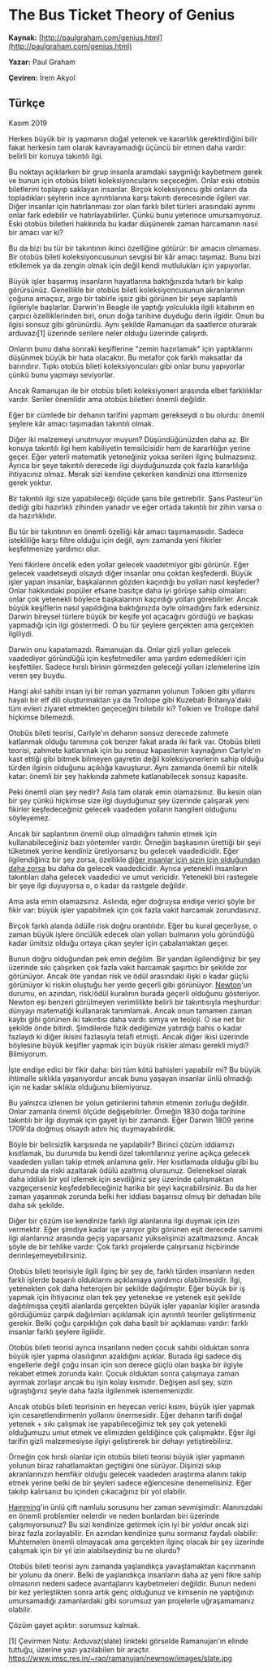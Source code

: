 # The Bus Ticket Theory of Genius 

**Kaynak:** [http://paulgraham.com/genius.html](http://paulgraham.com/genius.html)

**Yazar:** Paul Graham

**Çeviren:** İrem Akyol

## Türkçe

Kasım 2019

Herkes büyük bir iş yapmanın doğal yetenek ve kararlılık gerektirdiğini bilir fakat herkesin tam olarak kavrayamadığı üçüncü bir etmen daha vardır: belirli bir konuya takıntılı ilgi.

Bu noktayı açıklarken bir grup insanla aramdaki saygınlığı kaybetmem gerek ve bunun için otobüs bileti koleksiyoncularını seçeceğim. Onlar eski otobüs biletlerini toplayıp saklayan insanlar. Birçok koleksiyoncu gibi onların da topladıkları şeylerin ince ayrıntılarına karşı takıntı derecesinde ilgileri var. Diğer insanlar için hatırlanması zor olan farklı bilet türleri arasındaki ayrımı onlar fark edebilir ve hatırlayabilirler. Çünkü bunu yeterince umursamıyoruz. Eski otobüs biletleri hakkında bu kadar düşünerek zaman harcamanın nasıl bir amacı var ki?

Bu da bizi bu tür bir takıntının ikinci özelliğine götürür: bir amacın olmaması. Bir otobüs bileti koleksiyoncusunun sevgisi bir kâr amacı taşımaz. Bunu bizi etkilemek ya da zengin olmak için değil kendi mutlulukları için yapıyorlar.

Büyük işler başarmış insanların hayatlarına baktığınızda tutarlı bir kalıp görürsünüz. Genellikle bir otobüs bileti koleksiyoncusunun akranlarının çoğuna amaçsız, argo bir tabirle işsiz gibi görünen bir şeye saplantılı ilgileriyle başlarlar. Darwin'in Beagle ile yaptığı yolculukla ilgili kitabının en çarpıcı özelliklerinden biri, onun doğa tarihine duyduğu derin ilgidir. Onun bu ilgisi sonsuz gibi görünürdü. Aynı şekilde Ramanujan da saatlerce oturarak arduvazı[1] üzerinde serilere neler olduğu üzerinde çalışırdı.  

Onların bunu daha sonraki keşiflerine "zemin hazırlamak" için yaptıklarını düşünmek büyük bir hata olacaktır. Bu metafor çok farklı maksatlar da barındırır. Tıpkı otobüs bileti koleksiyoncuları gibi onlar bunu yapıyorlar çünkü bunu yapmayı seviyorlar.

Ancak Ramanujan ile bir otobüs bileti koleksiyoneri arasında elbet farklılıklar vardır. Seriler önemlidir ama otobüs biletleri önemli değildir.

Eğer bir cümlede bir dehanın tarifini yapmam gerekseydi o bu olurdu: önemli şeylere kâr amacı taşımadan takıntılı olmak.

Diğer iki malzemeyi unutmuyor muyum? Düşündüğünüzden daha az. Bir konuya takıntılı ilgi hem kabiliyetin temsilcisidir hem de kararlılığın yerine geçer. Eğer yeterli matematik yeteneğiniz yoksa serileri ilginç bulmazsınız. Ayrıca bir şeye takıntılı derecede ilgi duyduğunuzda çok fazla kararlılığa ihtiyacınız olmaz. Merak sizi kendine çekerken kendinizi ona ittirmenize gerek yoktur. 

Bir takıntılı ilgi size yapabileceği ölçüde şans bile getirebilir. Şans Pasteur'ün dediği gibi hazırlıklı zihinden yanadır ve eğer ortada takıntılı bir zihin varsa o da hazırlıklıdır.

Bu tür bir takıntının en önemli özelliği kâr amacı taşımamasıdır. Sadece istekliliğe karşı filtre olduğu için değil, aynı zamanda yeni fikirler keşfetmenize yardımcı olur.

Yeni fikirlere öncelik eden yollar gelecek vaadetmiyor gibi görünür. Eğer gelecek vaadetseydi olsaydı diğer insanlar onu çoktan keşfederdi. Büyük işler yapan insanlar, başkalarının gözden kaçırdığı bu yolları nasıl keşfeder? Onlar hakkındaki popüler efsane basitçe daha iyi görüşe sahip olmaları: onlar çok yetenekli böylece başkalarının kaçırdığı yolları görebilirler. Ancak büyük keşiflerin nasıl yapıldığına baktığınızda öyle olmadığını fark edersiniz. Darwin bireysel türlere büyük bir keşife yol açacağını gördüğü ve başkası yapmadığı için ilgi göstermedi. O bu tür şeylere gerçekten ama gerçekten ilgiliydi. 

Darwin onu kapatamazdı. Ramanujan da. Onlar gizli yolları gelecek vaadediyor göründüğü için keşfetmediler ama yardım edemedikleri için keşfettiler. Sadece hırslı birinin görmezden geleceği yolları izlemelerine izin veren şey buydu.

Hangi akıl sahibi insan iyi bir roman yazmanın yolunun Tolkien gibi yıllarını hayalı bir elf dili oluşturmaktan ya da Trollope gibi Kuzebatı Britanya'daki tüm evleri ziyaret etmekten geçeceğini bilebilir ki? Tolkien ve Trollope dahil hiçkimse bilemezdi.

Otobüs bileti teorisi, Carlyle'ın dehanın sonsuz derecede zahmete katlanmak olduğu tanımına çok benzer fakat arada iki fark var. Otobüs bileti teorisi, zahmete katlanmak için bu sonsuz kapasitenin kaynağının Carlyle'ın kast ettiği gibi bitmek bilmeyen gayretin değil koleksiyonerlerin sahip olduğu türden ilginin olduğunu açıklığa kavuşturur. Aynı zamanda önemli bir nitelik katar: önemli bir şey hakkında zahmete katlanabilecek sonsuz kapasite.

Peki önemli olan şey nedir? Asla tam olarak emin olamazsınız. Bu kesin olan bir şey çünkü hiçkimse size ilgi duyduğunuz şey üzerinde çalışarak yeni fikirler keşfedeceğiniz gelecek vaadeden yolların hangileri olduğunu söyleyemez. 

Ancak bir saplantının önemli olup olmadığını tahmin etmek için kullanabileceğiniz bazı yöntemler vardır. Örneğin başkasının ürettiği bir şeyi tüketmek yerine kendiniz üretiyorsanız bu gelecek vaadedicidir. Eğer ilgilendiğiniz bir şey zorsa, özellikle [diğer insanlar için sizin için olduğundan daha zorsa](http://paulgraham.com/work.html) bu daha da gelecek vaadedicidir. Ayrıca yetenekli insanların takıntıları daha gelecek vaadedici ve umut vericidir. Yetenekli biri rastegele bir şeye ilgi duyuyorsa o, o kadar da rastgele değildir.

Ama asla emin olamazsınız. Aslında, eğer doğruysa endişe verici şöyle bir fikir var: büyük işler yapabilmek için çok fazla vakit harcamak zorundasınız.

Birçok farklı alanda ödülle risk doğru orantılıdır. Eğer bu kural geçerliyse, o zaman büyük işlere öncülük edecek olan yolları bulmanın yolu göründüğü kadar ümitsiz olduğu ortaya çıkan şeyler için çabalamaktan geçer. 

Bunun doğru olduğundan pek emin değilim. Bir yandan ilgilendiğiniz bir şey üzerinde sıkı çalışırken çok fazla vakit harcamak şaşırtıcı bir şekilde zor görünüyor. Ancak öte yandan risk ve ödül arasındaki ilişki o kadar güçlü görünüyor ki riskin oluştuğu her yerde geçerli gibi görünüyor. [Newton](http://paulgraham.com/disc.html)'un durumu, en azından, risk/ödül kuralının burada geçerli olduğunu gösteriyor. Newton eşi benzeri görülmeyen verimlilikte belirli bir takıntısıyla meşhurdur: dünyayı matematiği kullanarak tanımlamak. Ancak onun tamamen zaman kaybı gibi görünen iki takıntısı daha vardı: simya ve teoloji. O ise net bir şekilde önde bitirdi. Şimdilerde fizik dediğimize yatırdığı bahis o kadar fazlaydı ki diğer ikisini fazlasıyla telafi etmişti. Ancak diğer ikisi üzerinde böylesine büyük keşifler yapmak için büyük riskler alması gerekli miydi? Bilmiyorum.

İşte endişe edici bir fikir daha: biri tüm kötü bahisleri yapabilir mi? Bu büyük ihtimalle sıklıkla yaşanıyordur ancak bunu yaşayan insanlar ünlü olmadığı için ne kadar sıklıkla olduğunu bilemiyoruz.

Bu yalnızca izlenen bir yolun getirilerini tahmin etmenin zorluğu değildir. Onlar zamanla önemli ölçüde değişebilirler. Örneğin 1830 doğa tarihine takıntılı bir ilgi duymak için gayet iyi bir zamandı. Eğer Darwin 1809 yerine 1709'da doğmuş olsaydı adını hiç duymayabilirdik.

Böyle bir belirsizlik karşısında ne yapılabilir? Birinci çözüm iddiamızı kısıtlamak, bu durumda bu kendi özel takıntılarınız yerine açıkça gelecek vaadeden yolları takip etmek anlamına gelir. Her kısıtlamada olduğu gibi bu durumda da riski azaltarak ödülü azaltmış olursunuz. Geleneksel olarak daha iddialı bir yol izlemek için sevdiğiniz şey üzerinde çalışmaktan vazgeçerseniz keşfedebileceğiniz harika bir şeyi kaçırabilirsiniz. Bu da her zaman yaşanmak zorunda belki her iddiası başarısız olmuş bir dehadan bile daha sık şekilde. 

Diğer bir çözüm ise kendinize farklı ilgi alanlarına ilgi duymak için izin vermektir. Eğer şimdiye kadar işe yarıyor gibi görünen eşit derecede samimi ilgi alanlarınız arasında geçiş yaparsanız yükselişinizi azaltmazsınız. Ancak şöyle de bir tehlike vardır: Çok farklı projelerde çalışırsanız hiçbirinde derinleşemeyebilirsiniz. 

Otobüs bileti teorisiyle ilgili ilginç bir şey de, farklı türden insanların neden farklı işlerde başarılı olduklarını açıklamaya yardımcı olabilmesidir. İlgi, yetenekten çok daha heterojen bir şekilde dağılmıştır. Eğer büyük bir iş yapmak için ihtiyacınız olan tek şey yetenekse ve yetenek eşit şekilde dağıtılmışsa çeşitli alanlarda gerçekten büyük işler yapanlar kişiler arasında gördüğümüz çarpık dağılımları açıklamak için ayrıntılı teoriler geliştirmeniz gerekir. Belki çoğu çarpıklığın çok daha basit bir açıklaması vardır: farklı insanlar farklı şeylere ilgilidir.

Otobüs bileti teorisi ayrıca insanların neden çocuk sahibi olduktan sonra büyük işler yapma olasılığının azaldığını açıklar. Burada ilgi sadece dış engellerle değil çoğu insan için son derece güçlü olan başka bir ilgiyle rekabet etmek zorunda kalır. Çocuk olduktan sonra çalışmaya zaman ayırmak zorlaşır ancak bu işin kolay kısmıdır. Değişen asıl şey, sizin uğraştığınız şeyle daha fazla ilgilenmek istememenizdir.

Ancak otobüs bileti teorisinin en heyecan verici kısmı, büyük işler yapmak için cesaretlendirmenin yollarını önermesidir. Eğer dehanın tarifi doğal yetenek + sıkı çalışmak ise yapabileceğimiz tek şey çok yetenekli olduğumuzu umut etmek ve elimizden geldiğince çok çalışmaktır. Eğer ilgi tarifin gizli malzemesiyse ilgiyi geliştirerek bir dehayı yetiştirebiliriz.

Örneğin çok hırslı olanlar için otobüs bileti teorisi büyük işler yapmanın yolunun biraz rahatlamaktan geçtiğini öne sürüyor. Dişinizi sıkıp akranlarınızın hemfikir olduğu gelecek vaadeden araştırma alanını takip etmek yerine belki de bir şeyleri sadece eğlencesine denemelisiniz. Eğer takılıp kalırsanız bu içinden çıkacağınız bir yol olabilir. 

[Hamming](http://paulgraham.com/hamming.html)'in ünlü çift namlulu sorusunu her zaman sevmişimdir: Alanınızdaki en önemli problemler nelerdir ve neden bunlardan biri üzerinde çalışmıyorsunuz? Bu sizi kendinize getirmek için iyi bir yoldur ancak sizi biraz fazla zorlayabilir. En azından kendinize şunu sormanız faydalı olabilir: Muhtemelen önemli olmayacak ama gerçekten ilginç olacak bir şey üzerinde çalışmak için bir yıl izin alabilseydiniz bu ne olurdu? 

Otobüs bileti teorisi aynı zamanda yaşlandıkça yavaşlamaktan kaçınmanın bir yolunu da önerir. Belki de yaşlandıkça insanların daha az yeni fikre sahip olmasının nedeni sadece avantajlarını kaybetmeleri değildir. Bunun nedeni bir kez yerleştikten sonra artık genç olduğunuz ve kimsenin ne yaptığınızı umursamadığı zamanlardaki gibi sorumsuz yan projelerle uğraşamamanız olabilir. 

Çözüm gayet açıktır: sorumsuz kalmak. 


[1] Çevirmen Notu: Arduvaz(slate) linkteki görselde Ramanujan'ın elinde tuttuğu, üzerine yazı yazılabilen bir araçtır. https://www.imsc.res.in/~rao/ramanujan/newnow/images/slate.jpg
 
